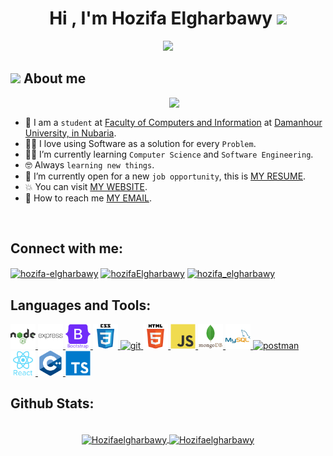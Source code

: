 
<h1 align="center"><b>Hi , I'm Hozifa Elgharbawy </b><img src="https://media.giphy.com/media/hvRJCLFzcasrR4ia7z/giphy.gif" width="35"></h1>
<p align="center">
  <a ><img src="https://readme-typing-svg.herokuapp.com?font=Time+New+Roman&color=cyan&size=25&center=true&vCenter=true&width=600&height=100&lines=Back-End+Developer+Using+`Node.js`,;Computer+Science+Student"></a>
</p>

## <picture><img src = "https://github.com/7oSkaaa/7oSkaaa/blob/main/Images/about_me.gif?raw=true" width = 50px></picture> About me

<picture> <img align="right" src="https://github.com/7oSkaaa/7oSkaaa/blob/main/Images/Right_Side.gif?raw=true" width = 250px></picture>

<br>

- :school: I am a `student` at [Faculty of Computers and Information](https://damanhour.edu.eg/cisfac/pages/home.aspx) at [Damanhour University, in Nubaria](https://www.damanhour.edu.eg/pages/default.aspx).
- :technologist: I love using Software as a solution for every `Problem`.
- :student: I’m currently learning `Computer Science` and `Software Engineering`.
- :nerd_face: Always `learning new things`.
- :thinking: I’m currently open for a new `job opportunity`, this is [MY RESUME](https://drive.google.com/file/d/1Z858dB3LSze6BbRyLMuPz2Evu3Y_NK-f/view?usp=sharing).
- :boom: You can visit [MY WEBSITE](https://hozifaelgharbawy.github.io/Portfolio-HG/).
- :email: How to reach me [MY EMAIL](hozifa.elgharbawy96@gmail.com).
<br>


## Connect with me:
<p align="left">
<a href="https://www.linkedin.com/in/hozifa-elgharbawy-4bb1451ba" target="blank"><img align="center" src="https://raw.githubusercontent.com/rahuldkjain/github-profile-readme-generator/master/src/images/icons/Social/linked-in-alt.svg" alt="hozifa-elgharbawy" height="30" width="40" /></a>
<a href="https://www.facebook.com/HozifaElgharbawy/" target="blank"><img align="center" src="https://raw.githubusercontent.com/rahuldkjain/github-profile-readme-generator/master/src/images/icons/Social/facebook.svg" alt="hozifaElgharbawy" height="30" width="40" /></a>
<a href="https://wa.me/201025081821" target="blank"><img align="center" src="https://github.com/rahulbanerjee26/githubProfileReadmeGenerator/blob/main/icons/whatsapp.svg" alt="hozifa_elgharbawy" height="30" width="40" /></a>
</p>


## Languages and Tools:
<p align="left"> <a href="https://nodejs.org" target="_blank" rel="noreferrer"> <img src="https://raw.githubusercontent.com/devicons/devicon/master/icons/nodejs/nodejs-original-wordmark.svg" alt="nodejs" width="40" height="40"/> </a> <a href="https://expressjs.com" target="_blank" rel="noreferrer"> <img src="https://raw.githubusercontent.com/devicons/devicon/master/icons/express/express-original-wordmark.svg" alt="express" width="40" height="40"/> </a> <a href="https://getbootstrap.com" target="_blank" rel="noreferrer"> <img src="https://raw.githubusercontent.com/devicons/devicon/master/icons/bootstrap/bootstrap-plain-wordmark.svg" alt="bootstrap" width="40" height="40"/> </a> <a href="https://www.w3schools.com/css/" target="_blank" rel="noreferrer"> <img src="https://raw.githubusercontent.com/devicons/devicon/master/icons/css3/css3-original-wordmark.svg" alt="css3" width="40" height="40"/> <a href="https://git-scm.com/" target="_blank" rel="noreferrer"> <img src="https://www.vectorlogo.zone/logos/git-scm/git-scm-icon.svg" alt="git" width="40" height="40"/> </a> <a href="https://www.w3.org/html/" target="_blank" rel="noreferrer"> <img src="https://raw.githubusercontent.com/devicons/devicon/master/icons/html5/html5-original-wordmark.svg" alt="html5" width="40" height="40"/> </a> <a href="https://developer.mozilla.org/en-US/docs/Web/JavaScript" target="_blank" rel="noreferrer"> <img src="https://raw.githubusercontent.com/devicons/devicon/master/icons/javascript/javascript-original.svg" alt="javascript" width="40" height="40"/> </a> <a href="https://www.mongodb.com/" target="_blank" rel="noreferrer"> <img src="https://raw.githubusercontent.com/devicons/devicon/master/icons/mongodb/mongodb-original-wordmark.svg" alt="mongodb" width="40" height="40"/> </a> <a href="https://www.mysql.com/" target="_blank" rel="noreferrer"> <img src="https://raw.githubusercontent.com/devicons/devicon/master/icons/mysql/mysql-original-wordmark.svg" alt="mysql" width="40" height="40"/> </a> <a href="https://postman.com" target="_blank" rel="noreferrer"> <img src="https://www.vectorlogo.zone/logos/getpostman/getpostman-icon.svg" alt="postman" width="40" height="40"/> </a> <a href="https://reactjs.org/" target="_blank" rel="noreferrer"> <img src="https://raw.githubusercontent.com/devicons/devicon/master/icons/react/react-original-wordmark.svg" alt="react" width="40" height="40"/> </a> <a href="https://www.w3schools.com/cpp/" target="_blank" rel="noreferrer"> <img src="https://raw.githubusercontent.com/devicons/devicon/master/icons/cplusplus/cplusplus-original.svg" alt="cplusplus" width="40" height="40"/> </a> <a href="https://www.typescriptlang.org/" target="_blank" rel="noreferrer"> <img src="https://github.com/devicons/devicon/blob/master/icons/typescript/typescript-original.svg" alt="nodejs" width="40" height="40"/> </a></p>



## Github Stats:
<br>

<div align="center">


<a href="https://github.com/Hozifaelgharbawy">
<img align="center" src="https://github-readme-stats.vercel.app/api/top-langs?username=Hozifaelgharbawy&show_icons=true&locale=en&layout=compact&line_height=20&icon_color=2234AE&text_color=D3D3D3&bg_color=0,000000,130F40" width="375" alt="Hozifaelgharbawy" />

<img align="center" src="https://github-readme-stats.vercel.app/api?username=Hozifaelgharbawy&include_all_commits=true&count_private=true&show_icons=true&line_height=20&icon_color=2234AE&text_color=D3D3D3&bg_color=0,000000,130F40" width="450" alt="Hozifaelgharbawy" />

</a>
</div>
